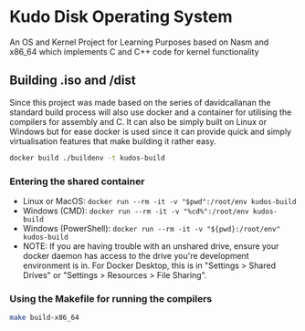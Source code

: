 # Kudo Disk Operating System

An OS and Kernel Project for Learning Purposes based on Nasm and x86_64 which implements C and C++ code for kernel functionality

## Building .iso and /dist

Since this project was made based on the series of davidcallanan the standard build process will also
use docker and a container for utilising the compilers for assembly and C. It can also be simply built 
on Linux or Windows but for ease docker is used since it can provide quick and simply virtualisation 
features that make building it rather easy.

```bash
docker build ./buildenv -t kudos-build  
```

### Entering the shared container

 - Linux or MacOS: `docker run --rm -it -v "$pwd":/root/env kudos-build`
 - Windows (CMD): `docker run --rm -it -v "%cd%":/root/env kudos-build`
 - Windows (PowerShell): `docker run --rm -it -v "${pwd}:/root/env" kudos-build`
 - NOTE: If you are having trouble with an unshared drive, ensure your docker daemon has access to the drive you're development environment is in. 
   For Docker Desktop, this is in "Settings > Shared Drives" or "Settings > Resources > File Sharing".

### Using the Makefile for running the compilers

```bash
make build-x86_64
```
